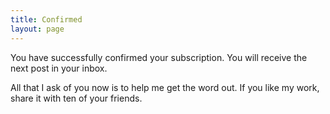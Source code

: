 ```yaml
---
title: Confirmed
layout: page
---
```


You have successfully confirmed your subscription. You will receive the next post in your inbox. 

All that I ask of you now is to help me get the word out. If you like my work, share it with ten of your friends.
